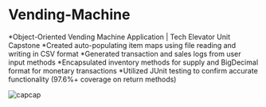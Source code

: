 # Vending-Machine

*Object-Oriented Vending Machine Application | Tech Elevator Unit Capstone
*Created auto-populating item maps using file reading and writing in CSV format
*Generated transaction and sales logs from user input methods
*Encapsulated inventory methods for supply and BigDecimal format for monetary transactions
*Utilized JUnit testing to confirm accurate functionality (97.6%+ coverage on return methods)

![capcap](https://user-images.githubusercontent.com/66449969/132998911-de3818f0-bef0-4f03-be4c-de65948624c5.png)
 
